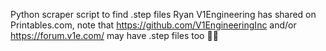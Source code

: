 Python scraper script to find .step files Ryan V1Engineering has shared on Printables.com, note that https://github.com/V1EngineeringInc and/or https://forum.v1e.com/ may have .step files too 🤷‍♂️